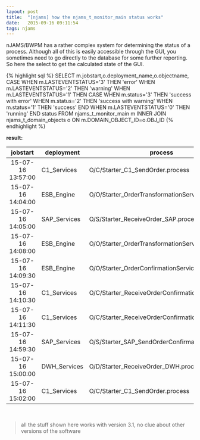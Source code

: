 ```yaml
---
layout: post
title:  "[njams] how the njams_t_monitor_main status works"
date:   2015-09-16 09:11:54
tags: njams
---
```

nJAMS/BWPM has a rather complex system for determining the status of a process.
Although all of this is easily accessible through the GUI, you sometimes need to go directly to the database for some further reporting. So here the select to get the calculated state of the GUI.

{% highlight sql %}
SELECT m.jobstart,o.deployment_name,o.objectname,
  CASE
    WHEN m.LASTEVENTSTATUS='3' THEN 'error'
    WHEN m.LASTEVENTSTATUS='2' THEN 'warning'
    WHEN m.LASTEVENTSTATUS='1' THEN
      CASE
        WHEN m.status='3' THEN 'success with error'
        WHEN m.status='2' THEN 'success with warning'
        WHEN m.status='1' THEN 'success'
      END
    WHEN m.LASTEVENTSTATUS='0' THEN 'running'
  END status
FROM njams_t_monitor_main m
INNER JOIN njams_t_domain_objects o ON m.DOMAIN_OBJECT_ID=o.OBJ_ID
{% endhighlight %}

**result:**

|jobstart|deployment|process|status|
|:------:|----------|-------|:------:|
15-07-16 13:57:00|C1_Services|O/C/Starter_C1_SendOrder.process|**success**
15-07-16 14:04:00|ESB_Engine|O/O/Starter_OrderTransformationService.process|**success**
15-07-16 14:05:00|SAP_Services|O/S/Starter_ReceiveOrder_SAP.process|**success**
15-07-16 14:08:00|ESB_Engine|O/O/Starter_OrderTransformationService.process|**error**
15-07-16 14:09:30|ESB_Engine|O/O/Starter_OrderConfirmationService.process|**warning**
15-07-16 14:10:30|C1_Services|O/C/Starter_ReceiveOrderConfirmation_C1.process|**success**
15-07-16 14:11:30|C1_Services|O/C/Starter_ReceiveOrderConfirmation_C1.process|**success with warning**
15-07-16 14:59:30|SAP_Services|O/S/Starter_SAP_SendOrderConfirmation.process|**success with error**
15-07-16 15:00:00|DWH_Services|O/D/Starter_ReceiveOrder_DWH.process|**success**
15-07-16 15:02:00|C1_Services|O/C/Starter_C1_SendOrder.process|**success**


&nbsp;
&nbsp;


> all the stuff shown here works with version 3.1, no clue about other versions of the software
